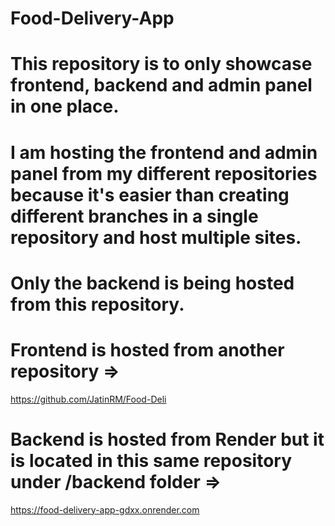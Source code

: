 # Food-Delivery-App

# This repository is to only showcase frontend, backend and admin panel in one place.
# I am hosting the frontend and admin panel from my different repositories because it's easier than creating different branches in a single repository and host multiple sites.
# Only the backend is being hosted from this repository.

# Frontend is hosted from another repository => 
https://github.com/JatinRM/Food-Deli

# Backend is hosted from Render but it is located in this same repository under /backend folder =>
https://food-delivery-app-gdxx.onrender.com
